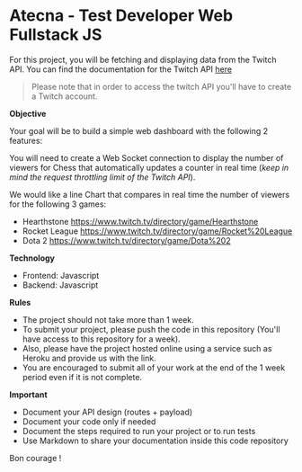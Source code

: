 # Atecna - Test Developer Web Fullstack JS

For this project, you will be fetching and displaying data from the Twitch API.
You can find the documentation for the Twitch API [here](https://dev.twitch.tv/docs/api)

> Please note that in order to access the twitch API you'll have to create a Twitch account.

**Objective**

Your goal will be to build a simple web dashboard with the following 2 features:

You will need to create a Web Socket connection to display the number of viewers for Chess that automatically updates a counter in real time (*keep in mind the request throttling limit of the Twitch API*).

We would like a line Chart that compares in real time the number of viewers for the following 3 games:

- Hearthstone https://www.twitch.tv/directory/game/Hearthstone
- Rocket League https://www.twitch.tv/directory/game/Rocket%20League
- Dota 2 https://www.twitch.tv/directory/game/Dota%202

**Technology**

- Frontend: Javascript
- Backend: Javascript

**Rules**

- The project should not take more than 1 week.
- To submit your project, please push the code in this repository (You'll have access to this repository for a week).
- Also, please have the project hosted online using a service such as Heroku and provide us with the link.
- You are encouraged to submit all of your work at the end of the 1 week period even if it is not complete.

**Important**

- Document your API design (routes + payload)
- Document your code only if needed
- Document the steps required to run your project or to run tests
- Use Markdown to share your documentation inside this code repository

Bon courage !